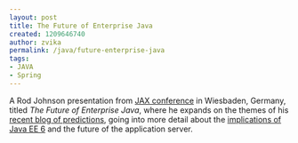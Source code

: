 ```yaml
---
layout: post
title: The Future of Enterprise Java
created: 1209646740
author: zvika
permalink: /java/future-enterprise-java
tags:
- JAVA
- Spring
---
```

<p><span class="thmr_call" id="thmr_42"><span class="thmr_call" id="thmr_6">A Rod Johnson presentation from <a href="http://it-republik.de/jaxenter/jax/" onclick="javascript:urchinTracker('/outbound/it-republik.de');">JAX conference</a> in Wiesbaden, Germany, titled <em>The Future of Enterprise Java</em>, where he expands on the themes of his <a href="http://blog.springsource.com/main/2008/04/09/the-biggest-losers-next-contestant-java-bloatware/">recent blog of predictions</a>, going into more detail about the <a href="http://blog.springsource.com/main/2007/07/03/java-ee-6-gets-it-right/">implications of Java EE 6</a> and the future of the application server.</span></span></p>
